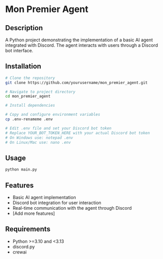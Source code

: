 # Mon Premier Agent

## Description
A Python project demonstrating the implementation of a basic AI agent integrated with Discord. The agent interacts with users through a Discord bot interface.

## Installation
```bash
# Clone the repository
git clone https://github.com/yourusername/mon_premier_agent.git

# Navigate to project directory
cd mon_premier_agent

# Install dependencies

# Copy and configure environment variables
cp .env-renameme .env

# Edit .env file and set your Discord bot token
# Replace YOUR_BOT_TOKEN_HERE with your actual Discord bot token
# On Windows use: notepad .env
# On Linux/Mac use: nano .env

```

## Usage
```python
python main.py
```

## Features
- Basic AI agent implementation
- Discord bot integration for user interaction
- Real-time communication with the agent through Discord
- [Add more features]

## Requirements
- Python >=3.10 and <3.13
- discord.py
- crewai



